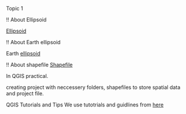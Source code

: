 Topic 1


!! About Ellipsoid

[Ellipsoid](https://en.wikipedia.org/wiki/Ellipsoid)

!! About Earth ellipsoid

Earth [ellipsoid](https://en.wikipedia.org/wiki/Earth_ellipsoid)


!! About shapefile
[Shapefile](https://en.wikipedia.org/wiki/Shapefile)


In QGIS practical.

creating project with neccessery folders, shapefiles to store spatial data and project file.

QGIS Tutorials and Tips
We use tutotrials and guidlines from [here](https://www.qgistutorials.com/en/index.html)